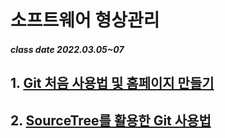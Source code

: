 # 소프트웨어 형상관리 
##### class date 2022.03.05~07

## 1. [Git 처음 사용법 및 홈페이지 만들기](https://www.youtube.com/watch?v=hYXh1l07WNM&t=35s)

## 2. [SourceTree를 활용한 Git 사용법](https://www.youtube.com/watch?v=GDXfrJwYfDc&t=147s)
